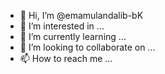 - 👋 Hi, I’m @emamulandalib-bK
- 👀 I’m interested in ...
- 🌱 I’m currently learning ...
- 💞️ I’m looking to collaborate on ...
- 📫 How to reach me ...

<!---
emamulandalib-bK/emamulandalib-bK is a ✨ special ✨ repository because its `README.md` (this file) appears on your GitHub profile.
You can click the Preview link to take a look at your changes.
--->
